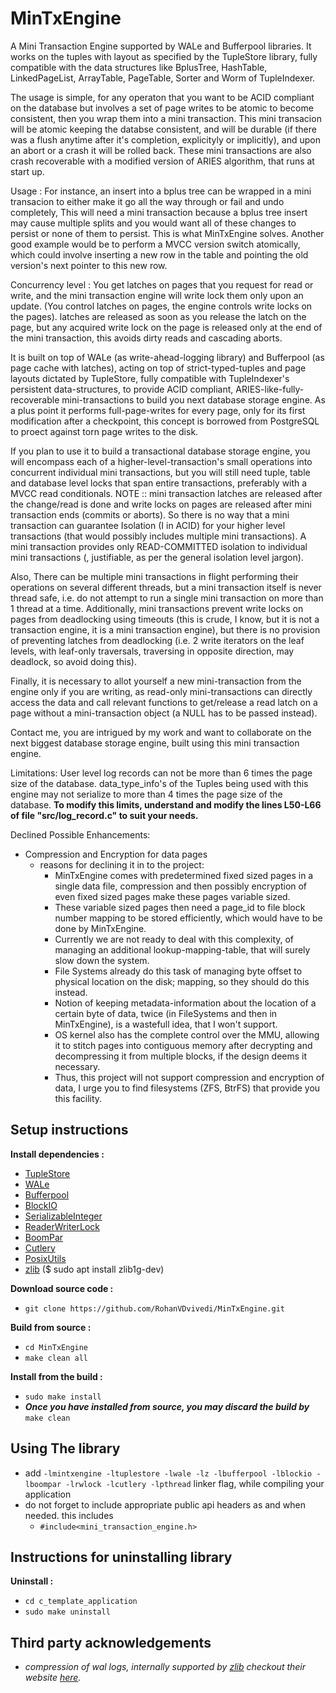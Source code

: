 # MinTxEngine
A Mini Transaction Engine supported by WALe and Bufferpool libraries.
It works on the tuples with layout as specified by the TupleStore library, fully compatible with the data structures like BplusTree, HashTable, LinkedPageList, ArrayTable, PageTable, Sorter and Worm of TupleIndexer.

The usage is simple, for any operaton that you want to be ACID compliant on the database but involves a set of page writes to be atomic to become consistent, then you wrap them into a mini transaction.
This mini transacion will be atomic keeping the databse consistent, and will be durable (if there was a flush anytime after it's completion, explicityly or implicitly), and upon an abort or a crash it will be rolled back.
These mini transactions are also crash recoverable with a modified version of ARIES algorithm, that runs at start up.

Usage : For instance, an insert into a bplus tree can be wrapped in a mini transacion to either make it go all the way through or fail and undo completely, This will need a mini transaction because a bplus tree insert may cause multiple splits and you would want all of these changes to persist or none of them to persist. This is what MinTxEngine solves. Another good example would be to perform a MVCC version switch atomically, which could involve inserting a new row in the table and pointing the old version's next pointer to this new row.

Concurrency level : You get latches on pages that you request for read or write, and the mini transaction engine will write lock them only upon an update. (You control latches on pages, the engine controls write locks on the pages). latches are released as soon as you release the latch on the page, but any acquired write lock on the page is released only at the end of the mini transaction, this avoids dirty reads and cascading aborts.

It is built on top of WALe (as write-ahead-logging library) and Bufferpool (as page cache with latches), acting on top of strict-typed-tuples and page layouts dictated by TupleStore, fully compatible with TupleIndexer's persistent data-structures, to provide ACID compliant, ARIES-like-fully-recoverable mini-transactions to build you next database storage engine. As a plus point it performs full-page-writes for every page, only for its first modification after a checkpoint, this concept is borrowed from PostgreSQL to proect against torn page writes to the disk.

If you plan to use it to build a transactional database storage engine, you will encompass each of a higher-level-transaction's small operations into concurrent individual mini transactions, but you will still need tuple, table and database level locks that span entire transactions, preferably with a MVCC read conditionals. NOTE :: mini transaction latches are released after the change/read is done and write locks on pages are released after mini transaction ends (commits or aborts). So there is no way that a mini transaction can guarantee Isolation (I in ACID) for your higher level transactions (that would possibly includes multiple mini transactions). A mini transaction provides only READ-COMMITTED isolation to individual mini transactions (, justifiable, as per the general isolation level jargon).

Also, There can be multiple mini transactions in flight performing their operations on several different threads, but a mini transaction itself is never thread safe, i.e. do not attempt to run a single mini transaction on more than 1 thread at a time. Additionally, mini transactions prevent write locks on pages from deadlocking using timeouts (this is crude, I know, but it is not a transaction engine, it is a mini transaction engine), but there is no provision of preventing latches from deadlocking (i.e. 2 write iterators on the leaf levels, with leaf-only traversals, traversing in opposite direction, may deadlock, so avoid doing this).

Finally, it is necessary to allot yourself a new mini-transaction from the engine only if you are writing, as read-only mini-transactions can directly access the data and call relevant functions to get/release a read latch on a page without a mini-transaction object (a NULL has to be passed instead).

Contact me, you are intrigued by my work and want to collaborate on the next biggest database storage engine, built using this mini transaction engine.

Limitations:
 User level log records can not be more than 6 times the page size of the database.
 data_type_info's of the Tuples being used with this engine may not serialize to more than 4 times the page size of the database.
 **To modify this limits, understand and modify the lines L50-L66 of file "src/log_record.c" to suit your needs.**

Declined Possible Enhancements:
 * Compression and Encryption for data pages
   * reasons for declining it in to the project:
     * MinTxEngine comes with predetermined fixed sized pages in a single data file, compression and then possibly encryption of even fixed sized pages make these pages variable sized.
     * These variable sized pages then need a page_id to file block number mapping to be stored efficiently, which would have to be done by MinTxEngine.
     * Currently we are not ready to deal with this complexity, of managing an additional lookup-mapping-table, that will surely slow down the system.
     * File Systems already do this task of managing byte offset to physical location on the disk; mapping, so they should do this instead.
     * Notion of keeping metadata-information about the location of a certain byte of data, twice (in FileSystems and then in MinTxEngine), is a wastefull idea, that I won't support.
     * OS kernel also has the complete control over the MMU, allowing it to stitch pages into contiguous memory after decrypting and decompressing it from multiple blocks, if the design deems it necessary.
     * Thus, this project will not support compression and encryption of data, I urge you to find filesystems (ZFS, BtrFS) that provide you this facility.

## Setup instructions
**Install dependencies :**
 * [TupleStore](https://github.com/RohanVDvivedi/TupleStore)
 * [WALe](https://github.com/RohanVDvivedi/WALe)
 * [Bufferpool](https://github.com/RohanVDvivedi/Bufferpool)
 * [BlockIO](https://github.com/RohanVDvivedi/BlockIO)
 * [SerializableInteger](https://github.com/RohanVDvivedi/SerializableInteger)
 * [ReaderWriterLock](https://github.com/RohanVDvivedi/ReaderWriterLock)
 * [BoomPar](https://github.com/RohanVDvivedi/BoomPar)
 * [Cutlery](https://github.com/RohanVDvivedi/Cutlery)
 * [PosixUtils](https://github.com/RohanVDvivedi/PosixUtils)
 * [zlib](https://github.com/madler/zlib)      ($ sudo apt install zlib1g-dev)

**Download source code :**
 * `git clone https://github.com/RohanVDvivedi/MinTxEngine.git`

**Build from source :**
 * `cd MinTxEngine`
 * `make clean all`

**Install from the build :**
 * `sudo make install`
 * ***Once you have installed from source, you may discard the build by*** `make clean`

## Using The library
 * add `-lmintxengine -ltuplestore -lwale -lz -lbufferpool -lblockio -lboompar -lrwlock -lcutlery -lpthread` linker flag, while compiling your application
 * do not forget to include appropriate public api headers as and when needed. this includes
   * `#include<mini_transaction_engine.h>`

## Instructions for uninstalling library

**Uninstall :**
 * `cd c_template_application`
 * `sudo make uninstall`

## Third party acknowledgements
 * *compression of wal logs, internally supported by [zlib](https://github.com/madler/zlib) checkout their website [here](https://zlib.net/).*
